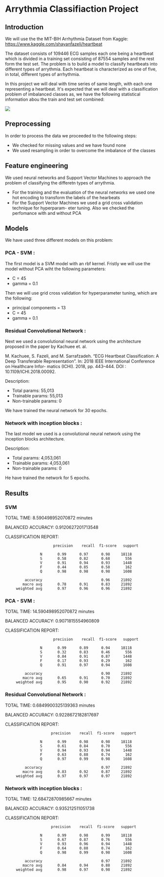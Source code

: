 # Arrythmia Classifiaction Project

## Introduction
We will use the the MIT-BIH Arrhythmia Dataset from Kaggle:
https://www.kaggle.com/shayanfazeli/heartbeat

The dataset consists of 109446 ECG samples each one being a heartbeat which is divided in a training set consisting of 87554 samples and the rest form the test set. The problem is to build a model to classify heartbeats into different types of arrythmia. Each heartbeat is characterized as one of five, in total, different types of arrhythmia.

In this project we will deal with time series of same length, with each one representing a heartbeat. It's expected that we will deal with a classification problem of imbalanced classes as, we have the following statistical information abou the train and test set combined:

<img src="pien.png">

## Preprocessing
In order to process the data we proceeded to the following steps:
 - We checked for missing values and we have found none
 - We used resampling in order to overcome the imbalance of the classes


## Feature engineering
We used neural networks and Support Vector Machines to approach the problem of classifying
the differetn types of arrythmia.
- For the training and the evaluation of the neural networks we used one hot encoding to
  transform the labels of the hearbeats
- For the Support Vector Machines we used a grid cross validation technique for hyperparam-
  eter tuning. Also we checked the perfomance with and without PCA

## Models
We have used three different models on this problem:

### PCA - SVM :
The first model is a SVM model with an rbf kernel. Fristly we will use the model without PCA
wiht the following parameters:
- C = 45
- gamma = 0.1

Then we will use grid cross validation for hyperparameter tuning, which are the following:
- principal components = 13
- C = 45
- gamma = 0.1

### Residual Convolutional Network :
Next we used a convolutional neural network using the architecture proposed in the paper by Kachuee et. al. 

M. Kachuee, S. Fazeli, and M. Sarrafzadeh. “ECG Heartbeat Classification: A Deep
Transferable Representation”. In: 2018 IEEE International Conference on Healthcare Infor-
matics (ICHI). 2018, pp. 443–444. DOI : 10.1109/ICHI.2018.00092.

Description:
- Total params: 55,013
- Trainable params: 55,013
- Non-trainable params: 0

We have trained the neural network for 30 epochs.

### Network with inception blocks :
The last model we used is a convolutional neural network using the inception blocks architecture.

Description:
- Total params: 4,053,061
- Trainable params: 4,053,061
- Non-trainable params: 0

He have trained the network for 5 epochs.

## Results

### SVM
TOTAL TIME: 8.590498952070872 minutes

BALANCED ACCURACY: 0.9120627201713548

CLASSIFICATION REPORT:

                          precision    recall  f1-score   support
            
                    N       0.99      0.97      0.98     18118
                    S       0.58      0.82      0.68       556
                    V       0.91      0.94      0.93      1448
                    F       0.44      0.85      0.58       162
                    Q       0.98      0.98      0.98      1608

             accuracy                           0.96     21892
            macro avg       0.78      0.91      0.83     21892
         weighted avg       0.97      0.96      0.96     21892

### PCA - SVM :
TOTAL TIME: 14.590498952070872 minutes

BALANCED ACCURACY: 0.9071815554960809

CLASSIFICATION REPORT:

                          precision    recall  f1-score   support

                    N       0.99      0.89      0.94     18118
                    S       0.32      0.83      0.46       556
                    V       0.84      0.91      0.87      1448
                    F       0.17      0.93      0.29       162
                    Q       0.91      0.97      0.94      1608

             accuracy                           0.90     21892
            macro avg       0.65      0.91      0.70     21892
         weighted avg       0.95      0.90      0.92     21892


### Residual Convolutional Network :
TOTAL TIME: 0.6849900325139363 minutes

BALANCED ACCURACY: 0.9228672182817697

CLASSIFICATION REPORT:

                         precision    recall  f1-score   support

                    N       0.99      0.98      0.98     18118
                    S       0.61      0.84      0.70       556
                    V       0.94      0.93      0.94      1448
                    F       0.63      0.88      0.74       162
                    Q       0.97      0.99      0.98      1608

             accuracy                           0.97     21892
            macro avg       0.83      0.92      0.87     21892
         weighted avg       0.97      0.97      0.97     21892

### Network with inception blocks :
TOTAL TIME: 12.68472870985667 minutes

BALANCED ACCURACY: 0.935212511051738

CLASSIFICATION REPORT:


                         precision    recall  f1-score   support

                    N       0.99      0.98      0.99     18118
                    S       0.67      0.87      0.76       556
                    V       0.93      0.96      0.94      1448
                    F       0.64      0.88      0.74       162
                    Q       0.98      0.99      0.98      1608

             accuracy                           0.97     21892
            macro avg       0.84      0.94      0.88     21892
         weighted avg       0.98      0.97      0.98     21892
